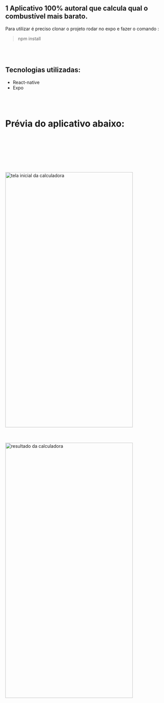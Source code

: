 ## 1 Aplicativo 100% autoral que calcula qual o combustível mais barato.  </h1>



Para utilizar é preciso clonar o projeto rodar no expo e fazer o comando :  
>npm install

<br></br>

## Tecnologias utilizadas:  

+ React-native
+ Expo

<br></br>

# Prévia do aplicativo abaixo:

<br></br>
<br></br>
<br></br>

<a href="https://ibb.co/QDLsYts"><img src="https://i.ibb.co/nP9hQth/preenc.jpg"  height="800" width=400 alt="tela inicial da calculadora" border="0"></a>

<br></br>
<a href="https://ibb.co/G7VdHd5"><img src="https://i.ibb.co/fMCXDXx/result.jpg" height="800" width=400 alt="resultado da calculadora"  border="0"></a>
<br></br>
